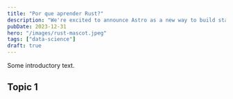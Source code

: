 ```yaml
---
title: "Por que aprender Rust?"
description: "We're excited to announce Astro as a new way to build static websites and deliver lightning-fast performance without sacrificing a modern developer experience."
pubDate: 2023-12-31
hero: "/images/rust-mascot.jpeg"
tags: ["data-science"]
draft: true
---
```


Some introductory text.

## Topic 1
